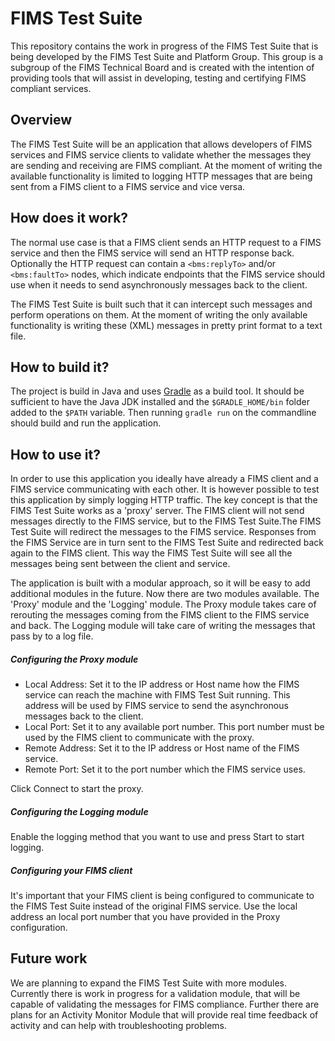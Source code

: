 # FIMS Test Suite

This repository contains the work in progress of the FIMS Test Suite that is being developed by the FIMS Test Suite and Platform Group. This group is a subgroup of the FIMS Technical Board and is created with the intention of providing tools that will assist in developing, testing and certifying FIMS compliant services.

## Overview

The FIMS Test Suite will be an application that allows developers of FIMS services and FIMS service clients to validate whether the messages they are sending and receiving are FIMS compliant. At the moment of writing the available functionality is limited to logging HTTP messages that are being sent from a FIMS client to a FIMS service and vice versa.

## How does it work?

The normal use case is that a FIMS client sends an HTTP request to a FIMS service and then the FIMS service will send an HTTP response back. Optionally the HTTP request can contain a `<bms:replyTo>` and/or `<bms:faultTo>` nodes, which indicate endpoints that the FIMS service should use when it needs to send asynchronously messages back to the client.

The FIMS Test Suite is built such that it can intercept such messages and perform operations on them. At the moment of writing the only available functionality is writing these (XML) messages in pretty print format to a text file.

## How to build it?

The project is build in Java and uses [Gradle][] as a build tool. It should be sufficient to have the Java JDK installed and the `$GRADLE_HOME/bin` folder added to the `$PATH` variable. Then running `gradle run` on the commandline should build and run the application.

[Gradle]: http://www.gradle.org "Gradle"

## How to use it?

In order to use this application you ideally have already a FIMS client and a FIMS service communicating with each other. It is however possible to test this application by simply logging HTTP traffic. The key concept is that the FIMS Test Suite works as a 'proxy' server. The FIMS client will not send messages directly to the FIMS service, but to the FIMS Test Suite.The FIMS Test Suite will redirect the messages to the FIMS service. Responses from the FIMS Service are in turn sent to the FIMS Test Suite and redirected back again to the FIMS client. This way the FIMS Test Suite will see all the messages being sent between the client and service.

The application is built with a modular approach, so it will be easy to add additional modules in the future. Now there are two modules available. The 'Proxy' module and the 'Logging' module. The Proxy module takes care of rerouting the messages coming from the FIMS client to the FIMS service and back. The Logging module will take care of writing the messages that pass by to a log file.

##### Configuring the Proxy module
- Local Address: Set it to the IP address or Host name how the FIMS service can reach the machine with FIMS Test Suit running. This address will be used by FIMS service to send the asynchronous messages back to the client.
- Local Port: Set it to any available port number. This port number must be used by the FIMS client to communicate with the proxy.
- Remote Address: Set it to the IP address or Host name of the FIMS service.
- Remote Port: Set it to the port number which the FIMS service uses.

Click Connect to start the proxy.

##### Configuring the Logging module
Enable the logging method that you want to use and press Start to start logging. 

##### Configuring your FIMS client
It's important that your FIMS client is being configured to communicate to the FIMS Test Suite instead of the original FIMS service. Use the local address an local port number that you have provided in the Proxy configuration.

## Future work
We are planning to expand the FIMS Test Suite with more modules. Currently there is work in progress for a validation module, that will be capable of validating the messages for FIMS compliance. Further there are plans for an Activity Monitor Module that will provide real time feedback of activity and can help with troubleshooting problems.

